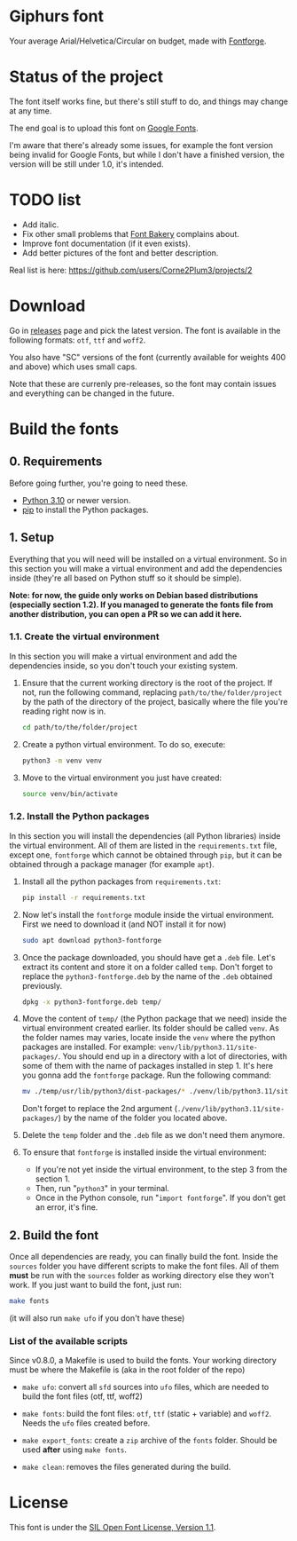 # Giphurs font

Your average Arial/Helvetica/Circular on budget, made with [Fontforge](https://fontforge.org/en-US/).

# Status of the project

The font itself works fine, but there's still stuff to do, and things may change at any time.

The end goal is to upload this font on [Google Fonts](https://fonts.google.com/).

I'm aware that there's already some issues, for example the font version being invalid for Google Fonts, but while I don't have a finished version, the version will be still under 1.0, it's intended.

# TODO list

* Add italic.
* Fix other small problems that [Font Bakery](https://github.com/googlefonts/fontbakery) complains about.
* Improve font documentation (if it even exists).
* Add better pictures of the font and better description.

Real list is here: https://github.com/users/Corne2Plum3/projects/2

# Download

Go in [releases](https://github.com/Corne2Plum3/Giphurs/releases) page and pick the latest version. The font is available in the following formats: `otf`, `ttf` and `woff2`.

You also have "SC" versions of the font (currently available for weights 400 and above) which uses small caps.

Note that these are currenly pre-releases, so the font may contain issues and everything can be changed in the future.

# Build the fonts

## 0. Requirements

Before going further, you're going to need these.

* [Python 3.10](https://www.python.org/downloads/) or newer version.
* [pip](https://pypi.org/project/pip/) to install the Python packages.

## 1. Setup

Everything that you will need will be installed on a virtual environment. So in this section you will make a virtual environment and add the dependencies inside (they're all based on Python stuff so it should be simple).

**Note: for now, the guide only works on Debian based distributions (especially section 1.2). If you managed to generate the fonts file from another distribution, you can open a PR so we can add it here.**

### 1.1. Create the virtual environment

In this section you will make a virtual environment and add the dependencies inside, so you don't touch your existing system.

1. Ensure that the current working directory is the root of the project. If not, run the following command, replacing `path/to/the/folder/project` by the path of the directory of the project, basically where the file you're reading right now is in.
	```sh
	cd path/to/the/folder/project
	```

2. Create a python virtual environment. To do so, execute:
	```sh
	python3 -m venv venv
	```

3. Move to the virtual environment you just have created:
	```sh
	source venv/bin/activate 
	```
### 1.2. Install the Python packages

In this section you will install the dependencies (all Python libraries) inside the virtual environment. All of them are listed in the `requirements.txt` file, except one, `fontforge` which cannot be obtained through `pip`, but it can be obtained through a package manager (for example `apt`). 

1. Install all the python packages from `requirements.txt`:
	```sh
	pip install -r requirements.txt
	```

2. Now let's install the `fontforge` module inside the virtual environment. First we need to download it (and NOT install it for now)
	```sh
	sudo apt download python3-fontforge
	```

3. Once the package downloaded, you should have get a `.deb` file. Let's extract its content and store it on a folder called `temp`. Don't forget to replace the `python3-fontforge.deb` by the name of the `.deb` obtained previously.
	```sh
	dpkg -x python3-fontforge.deb temp/
	```

4. Move the content of `temp/` (the Python package that we need) inside the virtual environment created earlier. Its folder should be called `venv`. As the folder names may varies, locate inside the `venv` where the python packages are installed. For example: `venv/lib/python3.11/site-packages/`. You should end up in a directory with a lot of directories, with some of them with the name of packages installed in step 1. It's here you gonna add the `fontforge` package. Run the following command: 
	```sh
	mv ./temp/usr/lib/python3/dist-packages/* ./venv/lib/python3.11/site-packages/
	```
	Don't forget to replace the 2nd argument (`./venv/lib/python3.11/site-packages/`) by the name of the folder you located above.

5. Delete the `temp` folder and the `.deb` file as we don't need them anymore.
	
6. To ensure that `fontforge` is installed inside the virtual environment:
	* If you're not yet inside the virtual environment, to the step 3 from the section 1.
	* Then, run "`python3`" in your terminal.
	* Once in the Python console, run "`import fontforge`". If you don't get an error, it's fine.

## 2. Build the font

Once all dependencies are ready, you can finally build the font. Inside the `sources` folder you have different scripts to make the font files. All of them **must** be run with the `sources` folder as working directory else they won't work. If you just want to build the font, just run:
```sh
make fonts
```
(it will also run `make ufo` if you don't have these)

### List of the available scripts

Since v0.8.0, a Makefile is used to build the fonts. Your working directory must be where the Makefile is (aka in the root folder of the repo)

* `make ufo`: convert all `sfd` sources into `ufo` files, which are needed to build the font files (otf, ttf, woff2)

* `make fonts`: build the font files: `otf`, `ttf` (static + variable) and `woff2`. Needs the `ufo` files created before.

* `make export_fonts`: create a `zip` archive of the `fonts` folder. Should be used **after** using `make fonts`.

* `make clean`: removes the files generated during the build.

# License
This font is under the [SIL Open Font License, Version 1.1](https://scripts.sil.org/OFL).
